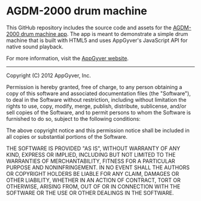 AGDM-2000 drum machine
========================

This GitHub repository includes the source code and assets for the [AGDM-2000 drum machine app](http://itunes.apple.com/app/agdm-2000/id539423856?mt=8). The app is meant to demonstrate a simple drum machine that is built with HTML5 and uses AppGyver's JavaScript API for native sound playback.

For more information, visit the [AppGyver website](http://www.appgyver.com]).

---
Copyright (C) 2012 AppGyver, Inc.

Permission is hereby granted, free of charge, to any person obtaining a copy of this software and associated documentation files (the "Software"), to deal in the Software without restriction, including without limitation the rights to use, copy, modify, merge, publish, distribute, sublicense, and/or sell copies of the Software, and to permit persons to whom the Software is furnished to do so, subject to the following conditions:

The above copyright notice and this permission notice shall be included in all copies or substantial portions of the Software.

THE SOFTWARE IS PROVIDED "AS IS", WITHOUT WARRANTY OF ANY KIND, EXPRESS OR IMPLIED, INCLUDING BUT NOT LIMITED TO THE WARRANTIES OF MERCHANTABILITY, FITNESS FOR A PARTICULAR PURPOSE AND NONINFRINGEMENT. IN NO EVENT SHALL THE AUTHORS OR COPYRIGHT HOLDERS BE LIABLE FOR ANY CLAIM, DAMAGES OR OTHER LIABILITY, WHETHER IN AN ACTION OF CONTRACT, TORT OR OTHERWISE, ARISING FROM, OUT OF OR IN CONNECTION WITH THE SOFTWARE OR THE USE OR OTHER DEALINGS IN THE SOFTWARE.